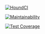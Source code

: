 
[![HoundCI](https://img.shields.io/badge/style-yellow?style=flat&logo=houndci&label=HoundCI)](https://houndci.com)

[![Maintainability](https://api.codeclimate.com/v1/badges/b8b4783a32fb76cb4953/maintainability)](https://codeclimate.com/github/atlp-rwanda/e-commerce-furebo-32-bn/maintainability)

[![Test Coverage](https://api.codeclimate.com/v1/badges/b8b4783a32fb76cb4953/test_coverage)](https://codeclimate.com/github/atlp-rwanda/e-commerce-furebo-32-bn/test_coverage)